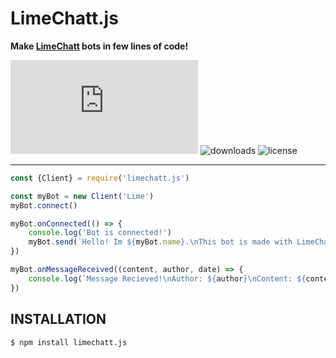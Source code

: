 # LimeChatt.js
**Make [LimeChatt](https://limechatt.github.io) bots in few lines of code!**

![version](https://img.shields.io/npm/v/limechatt.js)
 ![downloads](https://img.shields.io/npm/dt/limechatt.js.svg) ![license](https://img.shields.io/npm/l/limechatt.js.svg)

---

```javascript
const {Client} = require('limechatt.js')

const myBot = new Client('Lime')
myBot.connect()

myBot.onConnected(() => {
    console.log('Bot is connected!')
    myBot.send(`Hello! Im ${myBot.name}.\nThis bot is made with LimeChatt.js`)
})

myBot.onMessageReceived((content, author, date) => {
    console.log(`Message Recieved!\nAuthor: ${author}\nContent: ${content}\nDate: ${date}`)
})
```

## INSTALLATION
```bash
$ npm install limechatt.js
```